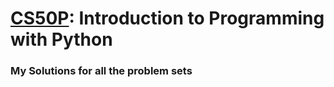 # [CS50P](https://cs50.harvard.edu/python/2022/): Introduction to Programming with Python

### My Solutions for all the problem sets


